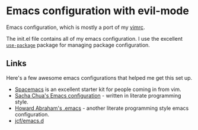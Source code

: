
# Emacs configuration with evil-mode

Emacs configuration, which is mostly a port of my [vimrc](https://github.com/nithinbekal/dotfiles/blob/master/vimrc).

The init.el file contains all of my emacs configuration.
I use the excellent
[`use-package`](https://github.com/jwiegley/use-package)
package for managing package configuration.

## Links

Here's a few awesome emacs configurations that helped me get this set up.

- [Spacemacs](https://github.com/syl20bnr/spacemacs) is an excellent starter kit for people coming in from vim.
- [Sacha Chua's Emacs configuration](https://github.com/jwiegley/use-package) - written in literate programming style.
- [Howard Abraham's .emacs](https://github.com/howardabrams/dot-files/blob/master/emacs.org) - another literate programming style emacs configuration.
- [jcf/emacs.d](https://github.com/jcf/emacs.d)


